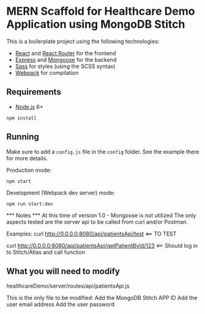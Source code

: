 # MERN Scaffold for Healthcare Demo Application using MongoDB Stitch

This is a boilerplate project using the following technologies:
- [React](https://facebook.github.io/react/) and [React Router](https://reacttraining.com/react-router/) for the frontend
- [Express](http://expressjs.com/) and [Mongoose](http://mongoosejs.com/) for the backend
- [Sass](http://sass-lang.com/) for styles (using the SCSS syntax)
- [Webpack](https://webpack.github.io/) for compilation


## Requirements

- [Node.js](https://nodejs.org/en/) 6+

```shell
npm install
```


## Running

Make sure to add a `config.js` file in the `config` folder. See the example there for more details.

Production mode:

```shell
npm start
```

Development (Webpack dev server) mode:

```shell
npm run start:dev
```

*** Notes ***
At this time of version 1.0 - Mongoose is not utilized
The only aspects tested are the server api to be called from 
curl and/or Postman.

Examples:
curl http://0.0.0.0:8080/api/patientsApi/test <== TO TEST

curl http://0.0.0.0:8080/api/patientsApi/getPatientById/123 <== Should log in
to Stitch/Atlas and call function

## What you will need to modify
healthcareDemo/server/routes/api/patientsApi.js

This is the only file to be modified:
Add the MongoDB Stitch APP ID
Add the user email address
Add the user password
